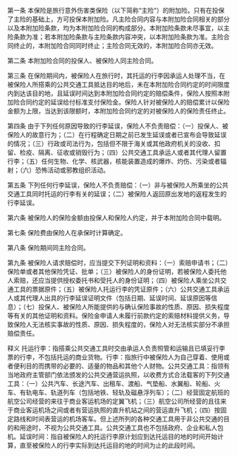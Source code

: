 第一条 本保险是旅行意外伤害类保险（以下简称“主险”）的附加险。只有在投保了主险的基础上，方可投保本附加险。凡主险合同内容与本附加险合同相关的部分以及本附加险条款，均为本附加险合同的构成部分。本附加险条款未尽事宜，以主险条款为准；若本附加险条款与主险条款内容冲突，以本附加险条款为准。主险合同终止的，本附加险合同同时终止；主险合同无效的，本附加险合同亦无效。

第二条 本附加险合同的投保人、被保险人同主险合同。

第三条 在保险期间内，被保险人在旅行时，其托运的行李因承运人处理不当，在被保险人所搭乘的公共交通工具抵达目的地后，未在本附加险合同约定的时间限度内到达该目的地，且延误时间达到本附加险合同约定的赔偿条件，保险人按照本附加险合同约定的延误给付标准支付保险金。保险人针对被保险人的赔偿累计以保险金额为上限，当达到该限额时，本附加险合同约定的对被保险人的保险责任终止。

第四条 由于下列任何原因导致的行李延误，保险人不负责赔偿：（一）投保人、被保险人的故意行为；（二）在行程确定日期之前已发生延误或者已宣布会导致延误的情况；（三）行政或司法行为，包括但不限于海关或其他政府机关的没收、扣留、检疫、隔离、征收或销毁行为；（四）公共交通工具承运人或者其代理人留置行李；（五）任何生物、化学、核武器，核能装置造成的爆炸、灼伤、污染或者辐射；（六）恐怖活动或邪教组织活动。

第五条 下列任何行李延误，保险人不负责赔偿：（一）非与被保险人所乘坐的公共交通工具同时托运的行李有关的延误；（二）被保险人返回原出发地的返程发生的行李延误。

第六条 被保险人的保险金额由投保人和保险人约定，并于本附加险合同中载明。

第七条 保险费由保险人在承保时计算确定。

第八条 保险期间同主险合同。

第九条 被保险人请求赔偿时，应当提交下列证明和资料：（一）索赔申请书；（二）保险单或者其他保险凭证、批单；（三）被保险人的身份证明，若被保险人委托他人索赔，还应当提供授权委托书和受托人的身份证明；（四）被保险人乘坐公共交通工具的票据原件；（五）被保险人托运行李的凭证原件；（六）公共交通工具承运人或其代理人出具的行李延误证明文件（包括日期、延误时间、延误原因等信息）；（七）投保人、被保险人所能提供的与确认保险事故的性质、原因、损失程度等有关的其他证明和资料。保险金申请人未履行前款约定的索赔材料提供义务，导致保险人无法核实事故的性质、原因、损失程度的，保险人对无法核实部分不承担赔偿责任。

释义 托运行李：指搭乘公共交通工具时交由承运人负责照管和运输且已填妥行李票的行李，不包括托运的商业货物。行李：指旅行中被保险人为自己穿着、使用或者便利目的而携带的必要的、适量的物品和其他个人财物。公共交通工具：指领有当地政府主管部门依法颁发的公共交通营运执照，以收费方式合法载客的下列交通工具：（一）公共汽车、长途汽车、出租车、渡船、气垫船、水翼船、轮船、火车、有轨电车、轨道列车（包括地铁、轻轨及磁悬浮列车）；（二）经营固定航班的航空公司经营的来往于商业客运机场的定翼飞机；（三）航空公司所经营的且往来于商业客运机场之间或者有营运执照的直升机站之间的营运直升飞机；（四）按固定路线和时间表营运的机场客车。但上述所列的各种交通工具用于非公共交通的目的和用途时，不视为公共交通工具。公共交通工具也不包括政府、企业和私人包机。延误时间：指自被保险人的托运行李原计划应到达托运目的地的时间开始计算，直至被保险人的行李实际到达托运目的地的时间为止的此段时间。